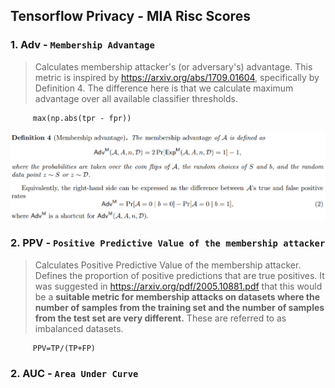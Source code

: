 ## Tensorflow Privacy - MIA Risc Scores

### 1. Adv - `Membership Advantage`

   > Calculates membership attacker's (or adversary's) advantage. 
    This metric is inspired by https://arxiv.org/abs/1709.01604, specifically
    by Definition 4. The difference here is that we calculate maximum advantage
    over all available classifier thresholds.
      
         max(np.abs(tpr - fpr))

   ![Definition_4](images/advantage.png)

### 2. PPV - `Positive Predictive Value of the membership attacker` 
   > Calculates Positive Predictive Value of the membership attacker.
    Defines the proportion of positive predictions that are true positives.
    It was suggested in https://arxiv.org/pdf/2005.10881.pdf
    that this would be a <b>suitable metric for membership attacks on datasets
    where the number of samples from the training set and the number of samples
    from the test set are very different.</b> These are referred to as imbalanced
    datasets.

         PPV=TP/(TP+FP)

### 2. AUC - `Area Under Curve` 
